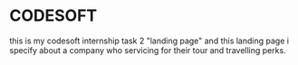 # CODESOFT
this is my codesoft internship task 2 "landing page" and this landing page i specify about a company who servicing for their tour and 
travelling perks.
